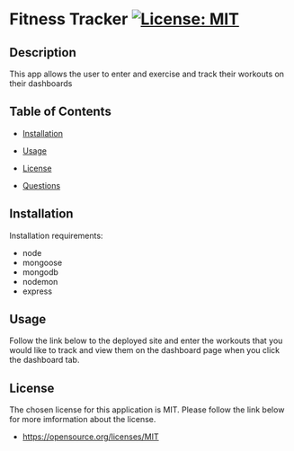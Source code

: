 # Fitness Tracker [![License: MIT](https://img.shields.io/badge/License-MIT-yellow.svg)](https://opensource.org/licenses/MIT)

## Description

This app allows the user to enter and exercise and track their workouts on their dashboards

## Table of Contents

 <!--ts-->

- [Installation](#Installation)
- [Usage](#Usage)

- [License](#License)
- [Questions](#Questions)
<!--te-->

## Installation

Installation requirements:

- node
- mongoose
- mongodb
- nodemon
- express

## Usage

Follow the link below to the deployed site and enter the workouts that you would like to track and view them on the dashboard page when you click the dashboard tab.

## License

The chosen license for this application is MIT. Please follow the link below for more imformation about the license.

- https://opensource.org/licenses/MIT
